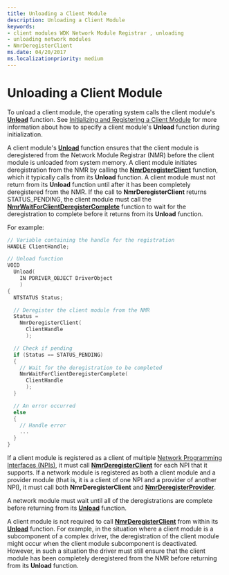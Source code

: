 ```yaml
---
title: Unloading a Client Module
description: Unloading a Client Module
keywords:
- client modules WDK Network Module Registrar , unloading
- unloading network modules
- NmrDeregisterClient
ms.date: 04/20/2017
ms.localizationpriority: medium
---
```


# Unloading a Client Module


To unload a client module, the operating system calls the client module's [**Unload**](/windows-hardware/drivers/ddi/wdm/nc-wdm-driver_unload) function. See [Initializing and Registering a Client Module](initializing-and-registering-a-client-module.md) for more information about how to specify a client module's **Unload** function during initialization.

A client module's [**Unload**](/windows-hardware/drivers/ddi/wdm/nc-wdm-driver_unload) function ensures that the client module is deregistered from the Network Module Registrar (NMR) before the client module is unloaded from system memory. A client module initiates deregistration from the NMR by calling the [**NmrDeregisterClient**](/windows-hardware/drivers/ddi/netioddk/nf-netioddk-nmrderegisterclient) function, which it typically calls from its **Unload** function. A client module must not return from its **Unload** function until after it has been completely deregistered from the NMR. If the call to **NmrDeregisterClient** returns STATUS\_PENDING, the client module must call the [**NmrWaitForClientDeregisterComplete**](/windows-hardware/drivers/ddi/netioddk/nf-netioddk-nmrwaitforclientderegistercomplete) function to wait for the deregistration to complete before it returns from its **Unload** function.

For example:

```C++
// Variable containing the handle for the registration
HANDLE ClientHandle;

// Unload function
VOID
  Unload(
    IN PDRIVER_OBJECT DriverObject
    )
{
  NTSTATUS Status;

  // Deregister the client module from the NMR
  Status =
    NmrDeregisterClient(
      ClientHandle
      );

  // Check if pending
  if (Status == STATUS_PENDING)
  {
    // Wait for the deregistration to be completed
    NmrWaitForClientDeregisterComplete(
      ClientHandle
      );
  }

  // An error occurred
  else
  {
    // Handle error
    ...
  }
}
```

If a client module is registered as a client of multiple [Network Programming Interfaces (NPIs)](network-programming-interface.md), it must call [**NmrDeregisterClient**](/windows-hardware/drivers/ddi/netioddk/nf-netioddk-nmrderegisterclient) for each NPI that it supports. If a network module is registered as both a client module and a provider module (that is, it is a client of one NPI and a provider of another NPI), it must call both **NmrDeregisterClient** and [**NmrDeregisterProvider**](/windows-hardware/drivers/ddi/netioddk/nf-netioddk-nmrderegisterprovider).

A network module must wait until all of the deregistrations are complete before returning from its [**Unload**](/windows-hardware/drivers/ddi/wdm/nc-wdm-driver_unload) function.

A client module is not required to call [**NmrDeregisterClient**](/windows-hardware/drivers/ddi/netioddk/nf-netioddk-nmrderegisterclient) from within its [**Unload**](/windows-hardware/drivers/ddi/wdm/nc-wdm-driver_unload) function. For example, in the situation where a client module is a subcomponent of a complex driver, the deregistration of the client module might occur when the client module subcomponent is deactivated. However, in such a situation the driver must still ensure that the client module has been completely deregistered from the NMR before returning from its **Unload** function.

 

